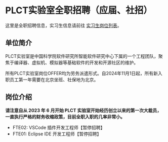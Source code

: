 # PLCT实验室全职招聘（应届、社招）

这里是全职招聘信息，实习生信息请前往 [实习生岗位列表](https://github.com/plctlab/weloveinterns/blob/master/open-internships.md)。

## 单位简介

PLCT实验室是中国科学院软件研究所智能软件研究中心下属的一个工程团队，聚焦于编译器、虚拟机、模拟器等基础软件的开发和开源社区的维护。

所有PLCT实验室岗位OFFER均为劳务派遣形式。自2024年11月1日起，所有新入职员工第一年需要在北京坐班、社保地为北京。

## 岗位介绍

**请注意自从 2023 年 6 月开始 PLCT 实验室开始经历创立以来的第一次大裁员，一直执行严格的财务收缩政策，目前全职入职的几率非常小。**

- FTE02: VSCode 插件开发工程师【暂停招聘】
- FTE01: Eclipse IDE 开发工程师【暂停招聘】

